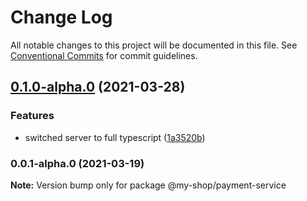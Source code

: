 # Change Log

All notable changes to this project will be documented in this file.
See [Conventional Commits](https://conventionalcommits.org) for commit guidelines.

## [0.1.0-alpha.0](https://github.com/anassNadir/my-shop/compare/@my-shop/payment-service@0.0.1-alpha.0...@my-shop/payment-service@0.1.0-alpha.0) (2021-03-28)

### Features

- switched server to full typescript ([1a3520b](https://github.com/anassNadir/my-shop/commit/1a3520b1cfb08d6c6031e22418a7ab35f9927b09))

### 0.0.1-alpha.0 (2021-03-19)

**Note:** Version bump only for package @my-shop/payment-service
